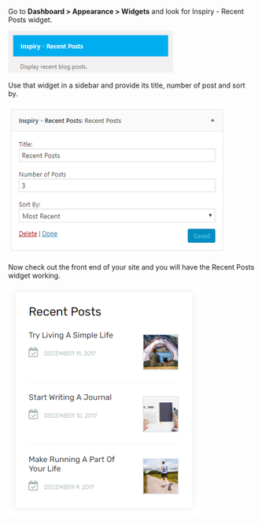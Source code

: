 Go to **Dashboard > Appearance > Widgets** and look for Inspiry - Recent Posts widget.

![img](../img/recent-posts-widget.png)

Use that widget in a sidebar and provide its title, number of post and sort by.

![img](../img/recent-posts-widget-sidebar.png)

Now check out the front end of your site and you will have the Recent Posts widget working.

![img](../img/recent-posts-widget-fornt.png)